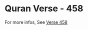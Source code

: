 # Quran Verse - 458 

For more infos, See [Verse 458](https://www.quranbookk.com/quran/search?q=458)